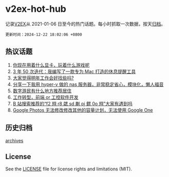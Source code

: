 # v2ex-hot-hub

 记录[V2EX](https://www.v2ex.com/)从 2021-01-06 日至今的热门话题。每小时抓取一次数据，按天[归档](archives)。

`更新时间：2024-12-22 18:02:06 +0800`

## 热议话题

1. [你现在用着什么显卡，玩着什么游戏呢](https://www.v2ex.com/t/1099346)
1. [3 年 50 次迭代：我编写了一款专为 Mac 打造的休息提醒工具](https://www.v2ex.com/t/1099352)
1. [大家觉得明年工作会好找些吗?](https://www.v2ex.com/t/1099320)
1. [分享一下我用 hyper-v 做的 nas 服务器，非常稳定省心，模块化，懒人福音](https://www.v2ex.com/t/1099343)
1. [数字游民有什么地方推荐居住](https://www.v2ex.com/t/1099348)
1. [工作转型，前端 or 工控软件开发](https://www.v2ex.com/t/1099333)
1. [B 站搜索推荐的“f2 翙 r8 勰 sd 蒯 pj 鳏 0o 翙”大家有遇到吗](https://www.v2ex.com/t/1099303)
1. [Google Photos 无法修改修改其他的容量计划，无法使用 Google One](https://www.v2ex.com/t/1099344)

## 历史归档

[archives](archives)

## License

See the [LICENSE](LICENSE) file for license rights and limitations (MIT).
